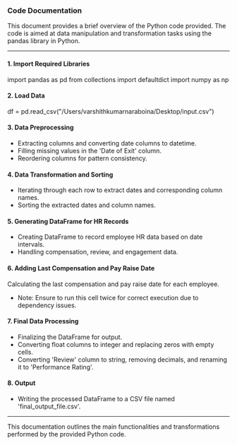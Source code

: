 ### Code Documentation

This document provides a brief overview of the Python code provided. The code is aimed at data manipulation and transformation tasks using the pandas library in Python.

---

#### 1. Import Required Libraries

import pandas as pd
from collections import defaultdict
import numpy as np

#### 2. Load Data

df = pd.read_csv("/Users/varshithkumarnaraboina/Desktop/input.csv")


#### 3. Data Preprocessing
- Extracting columns and converting date columns to datetime.
- Filling missing values in the 'Date of Exit' column.
- Reordering columns for pattern consistency.

#### 4. Data Transformation and Sorting
- Iterating through each row to extract dates and corresponding column names.
- Sorting the extracted dates and column names.

#### 5. Generating DataFrame for HR Records
- Creating DataFrame to record employee HR data based on date intervals.
- Handling compensation, review, and engagement data.

#### 6. Adding Last Compensation and Pay Raise Date
Calculating the last compensation and pay raise date for each employee.
-   Note: Ensure to run this cell twice for correct execution due to dependency issues.

#### 7. Final Data Processing
- Finalizing the DataFrame for output.
- Converting float columns to integer and replacing zeros with empty cells.
- Converting 'Review' column to string, removing decimals, and renaming it to 'Performance Rating'.

#### 8. Output
- Writing the processed DataFrame to a CSV file named 'final_output_file.csv'.

---

This documentation outlines the main functionalities and transformations performed by the provided Python code.
